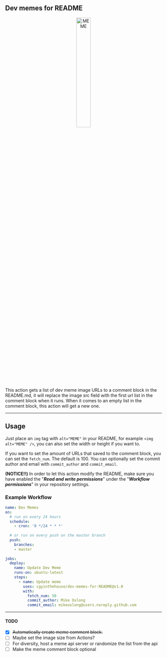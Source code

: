 ## Dev memes for README

<!-- Syntax that is able to resize images on Github's markdown -->
<p align="center"><img alt="MEME" src="https://vvgskppmennronkqbstj.supabase.co/storage/v1/object/public/memes/38e49d24-a90a-4cf9-9825-602a6c3e1bb7/dev-memes%20(3).jpgdev-memes.comab15c291-6d7b-4896-9104-ec5ae25df55b" width="30%" /></p>

This action gets a list of dev meme image URLs to a comment block in the README.md, it will replace the image src field with the first url list in the comment block when it runs. When it comes to an empty list in the comment block, this action will get a new one.

---

## Usage

Just place an `img` tag with `alt="MEME"` in your README, for example `<img alt="MEME" />`, you can also set the width or height if you want to.

If you want to set the amount of URLs that saved to the comment block, you can set the `fetch_num`. The default is 100.
You can optionally set the commit author and email with `commit_author` and `commit_email`.

**(NOTICE‼️)** In order to let this action modify the README, make sure you have enabled the "***Read and write permissions***" under the "***Workflow permissions***" in your repository settings.

### Example Workflow

```yaml
name: Dev Memes
on:
  # run on every 24 hours
  schedule:
    - cron: '0 */24 * * *'
      
  # or run on every push on the master branch 
  push:
    branches:
    - master
    
jobs:
  deploy:
    name: Update Dev Meme
    runs-on: ubuntu-latest
    steps:
      - name: Update meme
        uses: cgyinthehouse/dev-memes-for-README@v1.0
        with:
          fetch_num: 50
          commit_author: Mike Oxlong
          commit_email: mikeoxlong@users.noreply.github.com
```



---

#### TODO
- [x] ~~Automatically create meme comment block.~~
- [ ] Maybe set the image size from Actions?
- [ ] For diversity, host a meme api server or randomize the list from the api
- [ ] Make the meme comment block optional

<!--MEME
https://vvgskppmennronkqbstj.supabase.co/storage/v1/object/public/memes/38e49d24-a90a-4cf9-9825-602a6c3e1bb7/dev-memes%20(4).jpgdev-memes.com5a9956b0-589a-4e4d-82ae-ad0b7649d788
https://vvgskppmennronkqbstj.supabase.co/storage/v1/object/public/memes/38e49d24-a90a-4cf9-9825-602a6c3e1bb7/dev-memes%20(5).jpgdev-memes.com2c1f03f5-6d6a-4328-bdec-ab73811eecde
https://vvgskppmennronkqbstj.supabase.co/storage/v1/object/public/memes/38e49d24-a90a-4cf9-9825-602a6c3e1bb7/dev-memes%20(6).jpgdev-memes.comb9c9dc43-717c-4d8e-83eb-f70b2c88dd9e
https://vvgskppmennronkqbstj.supabase.co/storage/v1/object/public/memes/38e49d24-a90a-4cf9-9825-602a6c3e1bb7/dev-memes%20(7).jpgdev-memes.comc8ab4c0a-aec1-4066-b0a6-bcfd64e84d91
https://vvgskppmennronkqbstj.supabase.co/storage/v1/object/public/memes/38e49d24-a90a-4cf9-9825-602a6c3e1bb7/dev-memes%20(8).jpgdev-memes.com1763e576-042a-4524-a7c0-fe76a7a972e0
https://vvgskppmennronkqbstj.supabase.co/storage/v1/object/public/memes/38e49d24-a90a-4cf9-9825-602a6c3e1bb7/dev-memes%20(9).jpgdev-memes.comb560d4e1-4996-4f0a-84db-c1b5e5e4564a
https://vvgskppmennronkqbstj.supabase.co/storage/v1/object/public/memes/38e49d24-a90a-4cf9-9825-602a6c3e1bb7/dev-memes%20(10).jpgdev-memes.com5f7c970c-65fe-47d3-98e9-22a86358dcad
https://vvgskppmennronkqbstj.supabase.co/storage/v1/object/public/memes/38e49d24-a90a-4cf9-9825-602a6c3e1bb7/dev-memes%20(11).jpgdev-memes.com49474f26-a768-4db2-90a5-60e1e44e5e89
https://vvgskppmennronkqbstj.supabase.co/storage/v1/object/public/memes/38e49d24-a90a-4cf9-9825-602a6c3e1bb7/dev-memes%20(12).jpgdev-memes.com0d6b0b7c-b360-4a25-a921-ae88f0235b16
https://vvgskppmennronkqbstj.supabase.co/storage/v1/object/public/memes/38e49d24-a90a-4cf9-9825-602a6c3e1bb7/dev-memes%20(13).jpgdev-memes.com41802917-9243-4204-baf3-44f73bf8ad4d
https://vvgskppmennronkqbstj.supabase.co/storage/v1/object/public/memes/38e49d24-a90a-4cf9-9825-602a6c3e1bb7/dev-memes%20(14).jpgdev-memes.com0fd58d49-b7a7-47db-b49d-f7da856b4cfa
https://vvgskppmennronkqbstj.supabase.co/storage/v1/object/public/memes/38e49d24-a90a-4cf9-9825-602a6c3e1bb7/dev-memes%20(15).jpgdev-memes.com00d715ca-c02d-476c-9f75-eb79ff801cb4
https://vvgskppmennronkqbstj.supabase.co/storage/v1/object/public/memes/38e49d24-a90a-4cf9-9825-602a6c3e1bb7/dev-memes%20(16).jpgdev-memes.com00124742-d96a-4eab-a814-e2bf297ba6be
https://vvgskppmennronkqbstj.supabase.co/storage/v1/object/public/memes/38e49d24-a90a-4cf9-9825-602a6c3e1bb7/dev-memes%20(17).jpgdev-memes.come7a597e3-58cb-42f6-bb86-99c9761e8621
https://vvgskppmennronkqbstj.supabase.co/storage/v1/object/public/memes/38e49d24-a90a-4cf9-9825-602a6c3e1bb7/dev-memes%20(18).jpgdev-memes.comc92a946c-a9f5-49c1-9a38-3844966df9e1
https://vvgskppmennronkqbstj.supabase.co/storage/v1/object/public/memes/38e49d24-a90a-4cf9-9825-602a6c3e1bb7/dev-memes%20(19).jpgdev-memes.comcf5135c1-2ed0-4b25-ba01-a7c5caf52473
https://vvgskppmennronkqbstj.supabase.co/storage/v1/object/public/memes/38e49d24-a90a-4cf9-9825-602a6c3e1bb7/dev-memes%20(20).jpgdev-memes.com74df42da-fd62-4023-979f-019b87daa522
https://vvgskppmennronkqbstj.supabase.co/storage/v1/object/public/memes/38e49d24-a90a-4cf9-9825-602a6c3e1bb7/dev-memes%20(1).jpgdev-memes.com34e1c4d8-e528-452e-b7d5-f419b52b1270
https://vvgskppmennronkqbstj.supabase.co/storage/v1/object/public/memes/38e49d24-a90a-4cf9-9825-602a6c3e1bb7/dev-memes%20(21).jpgdev-memes.comb36e4b4a-8cd8-4f56-a071-82b99f1c7922
https://vvgskppmennronkqbstj.supabase.co/storage/v1/object/public/memes/38e49d24-a90a-4cf9-9825-602a6c3e1bb7/dev-memes%20(22).jpgdev-memes.comeae32c18-54a8-4751-ae50-06d9acd453e9
https://vvgskppmennronkqbstj.supabase.co/storage/v1/object/public/memes/38e49d24-a90a-4cf9-9825-602a6c3e1bb7/dev-memes%20(23).jpgdev-memes.come7bea1c2-e3c0-4d6e-aa04-6f84f728a721
https://vvgskppmennronkqbstj.supabase.co/storage/v1/object/public/memes/38e49d24-a90a-4cf9-9825-602a6c3e1bb7/dev-memes%20(24).jpgdev-memes.com4622c055-215b-414b-8a6c-731723fd629e
https://vvgskppmennronkqbstj.supabase.co/storage/v1/object/public/memes/38e49d24-a90a-4cf9-9825-602a6c3e1bb7/dev-memes%20(25).jpgdev-memes.come34fe7a1-a8ca-423d-8e43-7549944c8c2d
https://vvgskppmennronkqbstj.supabase.co/storage/v1/object/public/memes/38e49d24-a90a-4cf9-9825-602a6c3e1bb7/dev-memes%20(26).jpgdev-memes.com1066108f-264a-4576-8e4f-f080a0b73ee5
https://vvgskppmennronkqbstj.supabase.co/storage/v1/object/public/memes/38e49d24-a90a-4cf9-9825-602a6c3e1bb7/dev-memes%20(27).jpgdev-memes.com5d74d50e-dcc7-4ada-89c4-32dad71b5dcd
https://vvgskppmennronkqbstj.supabase.co/storage/v1/object/public/memes/38e49d24-a90a-4cf9-9825-602a6c3e1bb7/dev-memes%20(28).jpgdev-memes.comec39af30-76b8-4741-ba59-238842190096
https://vvgskppmennronkqbstj.supabase.co/storage/v1/object/public/memes/38e49d24-a90a-4cf9-9825-602a6c3e1bb7/dev-memes%20(29).jpgdev-memes.comba1f0dd7-e1f2-484a-9215-d540c7f50ada
https://vvgskppmennronkqbstj.supabase.co/storage/v1/object/public/memes/38e49d24-a90a-4cf9-9825-602a6c3e1bb7/dev-memes%20(30).jpgdev-memes.com49634dd1-8032-4a53-bfeb-a57d5e7464c1
https://vvgskppmennronkqbstj.supabase.co/storage/v1/object/public/memes/38e49d24-a90a-4cf9-9825-602a6c3e1bb7/dev-memes%20(31).jpgdev-memes.comb61ffd3c-bb9b-4cdd-8192-5abdfa0d27d2
https://vvgskppmennronkqbstj.supabase.co/storage/v1/object/public/memes/38e49d24-a90a-4cf9-9825-602a6c3e1bb7/dev-memes%20(32).jpgdev-memes.com400ce46e-f108-43e1-92f8-6ab8dcdbf3fd
https://vvgskppmennronkqbstj.supabase.co/storage/v1/object/public/memes/38e49d24-a90a-4cf9-9825-602a6c3e1bb7/dev-memes%20(33).jpgdev-memes.com7d80dcbd-4a43-4922-b4d1-dc1da53ff447
https://vvgskppmennronkqbstj.supabase.co/storage/v1/object/public/memes/38e49d24-a90a-4cf9-9825-602a6c3e1bb7/dev-memes%20(34).jpgdev-memes.com0b7bdb48-97df-4eb5-bacf-83a4af9c3eaa
https://vvgskppmennronkqbstj.supabase.co/storage/v1/object/public/memes/38e49d24-a90a-4cf9-9825-602a6c3e1bb7/dev-memes%20(35).jpgdev-memes.com7e977502-0d5f-4fc1-8d64-bfe1e45c4bba
https://vvgskppmennronkqbstj.supabase.co/storage/v1/object/public/memes/38e49d24-a90a-4cf9-9825-602a6c3e1bb7/dev-memes%20(36).jpgdev-memes.come93fcc4a-cf73-4f13-9a26-63a915d710f2
https://vvgskppmennronkqbstj.supabase.co/storage/v1/object/public/memes/38e49d24-a90a-4cf9-9825-602a6c3e1bb7/dev-memes%20(37).jpgdev-memes.comf2239120-0e2e-4727-93b3-68f5a5330967
https://vvgskppmennronkqbstj.supabase.co/storage/v1/object/public/memes/38e49d24-a90a-4cf9-9825-602a6c3e1bb7/dev-memes%20(38).jpgdev-memes.comc0db5a80-b6f7-499c-b89c-0e1637e0340c
https://vvgskppmennronkqbstj.supabase.co/storage/v1/object/public/memes/38e49d24-a90a-4cf9-9825-602a6c3e1bb7/dev-memes%20(39).jpgdev-memes.com1b9762f1-cad8-4469-9411-c3c2ef2ae325
https://vvgskppmennronkqbstj.supabase.co/storage/v1/object/public/memes/38e49d24-a90a-4cf9-9825-602a6c3e1bb7/dev-memes%20(40).jpgdev-memes.com5c72a531-a063-448c-87c9-b8d90df8f836
https://vvgskppmennronkqbstj.supabase.co/storage/v1/object/public/memes/38e49d24-a90a-4cf9-9825-602a6c3e1bb7/dev-memes%20(41).jpgdev-memes.comda84c1cc-47e5-40e0-b94f-d808f306cc32
https://vvgskppmennronkqbstj.supabase.co/storage/v1/object/public/memes/38e49d24-a90a-4cf9-9825-602a6c3e1bb7/dev-memes%20(42).jpgdev-memes.comeadc65a0-5fa4-4334-96a5-14746d696f97
https://vvgskppmennronkqbstj.supabase.co/storage/v1/object/public/memes/38e49d24-a90a-4cf9-9825-602a6c3e1bb7/dev-memes%20(43).jpgdev-memes.com90ab690c-2be9-4b1f-9355-c29b0174a6d9
https://vvgskppmennronkqbstj.supabase.co/storage/v1/object/public/memes/38e49d24-a90a-4cf9-9825-602a6c3e1bb7/dev-memes%20(44).jpgdev-memes.com333c835e-f181-4b58-8b34-66440a3b893f
https://vvgskppmennronkqbstj.supabase.co/storage/v1/object/public/memes/38e49d24-a90a-4cf9-9825-602a6c3e1bb7/dev-memes%20(45).jpgdev-memes.com7d9c88bf-c1ec-4409-89f2-22bddcf0eb65
https://vvgskppmennronkqbstj.supabase.co/storage/v1/object/public/memes/38e49d24-a90a-4cf9-9825-602a6c3e1bb7/dev-memes%20(46).jpgdev-memes.combd501cee-aab1-46d5-a40a-58acc875d57c
https://vvgskppmennronkqbstj.supabase.co/storage/v1/object/public/memes/38e49d24-a90a-4cf9-9825-602a6c3e1bb7/dev-memes%20(47).jpgdev-memes.com9fa9d0b8-d311-45d2-a96e-41604d313eae
https://vvgskppmennronkqbstj.supabase.co/storage/v1/object/public/memes/38e49d24-a90a-4cf9-9825-602a6c3e1bb7/dev-memes%20(48).jpgdev-memes.comff9e67c0-b83d-4175-8a32-d0c78833077b
https://vvgskppmennronkqbstj.supabase.co/storage/v1/object/public/memes/38e49d24-a90a-4cf9-9825-602a6c3e1bb7/dev-memes%20(49).jpgdev-memes.com460dbd72-0f58-4860-a25e-c3e6eaf3b105
https://vvgskppmennronkqbstj.supabase.co/storage/v1/object/public/memes/38e49d24-a90a-4cf9-9825-602a6c3e1bb7/dev-memes%20(50).jpgdev-memes.com409dbf0d-5e60-49dd-aec3-7a0d7bfd202f
-->

